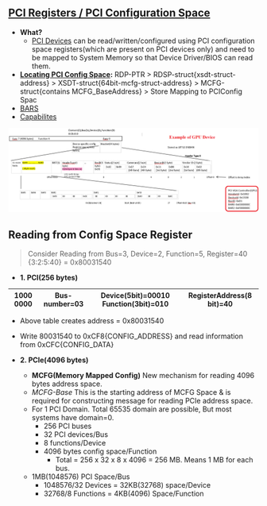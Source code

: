 ## [PCI Registers / PCI Configuration Space](https://wiki.osdev.org/PCI#PCI_Device_Structure)
- **What?**
  - [PCI Devices](../PCI_Device) can be read/written/configured using PCI configuration space registers(which are present on PCI devices only) and need to be mapped to System Memory so that Device Driver/BIOS can read them.
- **[Locating PCI Config Space]():** RDP-PTR > RDSP-struct{xsdt-struct-address} > XSDT-struct{64bit-mcfg-struct-address} > MCFG-struct{contains MCFG_BaseAddress} > Store Mapping to PCIConfig Spac
- [BARS](./BARs)
- [Capabilites](./Capabilites)

<img src=pci-header.PNG width=1200 />

## Reading from Config Space Register
> Consider Reading from Bus=3, Device=2, Function=5, Register=40 {3:2:5:40} = 0x80031540

- **1. PCI(256 bytes)**

|1000 0000|Bus-number=03|Device(5bit)=00010 Function(3bit)=010|RegisterAddress(8 bit)=40| 
| --- | --- | --- | --- | 

- Above table creates address = 0x80031540
- Write 80031540 to 0xCF8{CONFIG_ADDRESS} and read information from 0xCFC{CONFIG_DATA}

- **2. PCIe(4096 bytes)**
  - **MCFG(Memory Mapped Config)** New mechanism for reading 4096 bytes address space.
  - *MCFG-Base* This is the starting address of MCFG Space & is required for constructing message for reading PCIe address space.  
  - For 1 PCI Domain.          Total 65535 domain are possible, But most systems have domain=0.
    - 256 PCI buses
    - 32 PCI devices/Bus
    - 8 functions/Device
    - 4096 bytes config space/Function
	    - Total = 256 x 32 x 8 x 4096 = 256 MB. Means 1 MB for each bus.
  - 1MB(1048576) PCI Space/Bus
	  - 1048576/32 Devices = 32KB(32768) space/Device
	  - 32768/8 Functions = 4KB(4096) Space/Function
